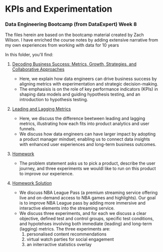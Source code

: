 # KPIs and Experimentation
### Data Engineering Bootcamp (from DataExpert) Week 8

The files herein are based on the bootcamp material created by Zach Wilson.
I have enriched the course notes by adding extensive narrative from my own experiences from working with data for 10 years

In this folder, you'll find:
1. [Decoding Business Success: Metrics, Growth, Strategies, and Collaborative Approaches](1-decoding_business_success.md)
    - Here, we explain how data engineers can drive business success by aligning metrics with experimentation and strategic decision-making.
    - The emphasisis is on the role of key performance indicators (KPIs) in shaping data models and guiding hypothesis testing, and an introduction to hypothesis testing.

2. [Leading and Lagging Metrics](2-leading_lagging_metrics.md)
    - Here, we discuss the difference beetween leading and lagging metrics, illustrating how each fits into product analytics and user funnels.
    - We discuss how data engineers can have larger impact by adopting a product manager mindset; enabling us to connect data insights with enhanced user experiences and long-term business outcomes.

3. [Homework](3-homework.md)
    - The problem statement asks us to pick a product, describe the user journey, and three experiments we wouldl like to run on this product to improve our experience.

4. [Homework Solution](4-homework_solution.md)
    - We discuss NBA League Pass (a premium streaming service offering live and on-demand access to NBA games and highlights). Our goal is to improve NBA League pass by adding more immersive and interactive elements into the streaming service.
    - We discuss three experiments, and for each we discuss a clear objective, defined test and control groups, specific test conditions, and hypotehses involving both immediate (leading) and long-term (lagging) metrics. The three experiments are:
        1. personalised content recommendations
        2. virtual watch parties for social engagement
        3. an initerractive statistics overlay 
